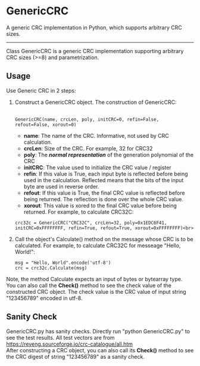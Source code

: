 # GenericCRC
A generic CRC implementation in Python, which supports arbitrary CRC sizes.

---

Class GenericCRC is a generic CRC implementation supporting arbitrary CRC sizes (>=8) and parametrization. 

## Usage
Use Generic CRC in 2 steps:
1. Construct a GenericCRC object. The construction of GenericCRC:<br><br>
    ```
    GenericCRC(name, crcLen, poly, initCRC=0, refin=False, refout=False, xorout=0)
    ```
    - **name**: The name of the CRC. Informative, not used by CRC calculation.
    - **crcLen**: Size of the CRC. For example, 32 for CRC32
    - **poly**: The ***normal representation*** of the generation polynomial of the CRC
    - **initCRC**: The value used to initialize the CRC value / register
    - **refin**: If this value is True, each input byte is reflected before being used in the calculation. Reflected means that the bits of the input byte are used in reverse order.
    - **refout**:  If this value is True, the final CRC value is reflected before being returned. The reflection is done over the whole CRC value.
    - **xorout**: This value is xored to the final CRC value before being returned.
    For example, to calculate CRC32C:<br>
    ```
    crc32c = GenericCRC("CRC32C", crcLen=32, poly=0x1EDC6F41, initCRC=0xFFFFFFFF, refin=True, refout=True, xorout=0xFFFFFFFF)<br>
    ```
2. Call the object's Calculate() method on the message whose CRC is to be calculated. For example, to calculate CRC32C for messeage "Hello, World!":<br>
    ```
    msg = "Hello, World".encode('utf-8')
    crc = crc32c.Calculate(msg)
    ```
  Note, the method Calculate expects an input of bytes or bytearray type.<br>
  You can also call the **Check()** method to see the check value of the constructed CRC object. The check value is the CRC value of input string "123456789" encoded in utf-8.
  
## Sanity Check
GenericCRC.py has sanity checks. Directly run "python GenericCRC.py" to see the test results. All test vectors are from https://reveng.sourceforge.io/crc-catalogue/all.htm <br>
After constructing a CRC object, you can also call its **Check()** method to see the CRC digest of string "123456789" as a sanity check.

